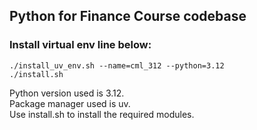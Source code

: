 ## Python for Finance Course codebase

### Install virtual env line below:
```
./install_uv_env.sh --name=cml_312 --python=3.12
./install.sh
```

Python version used is 3.12.  
Package manager used is uv.  
Use install.sh to install the required modules.  
